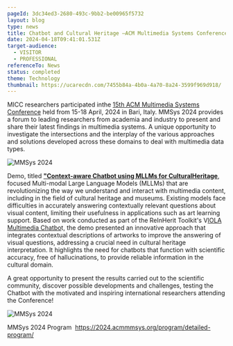 ```yaml
---
pageId: 3dc34ed3-2680-493c-9bb2-be00965f5732
layout: blog
type: news
title: Chatbot and Cultural Heritage –ACM Multimedia Systems Conference 2024
date: 2024-04-18T09:41:01.531Z
target-audience:
  - VISITOR
  - PROFESSIONAL
referenceTo: News
status: completed
theme: Technology
thumbnail: https://ucarecdn.com/7455b84a-4b0a-4a70-8a24-3599f969d918/
---
```

MICC researchers participated inthe [15th ACM Multimedia Systems Conference](https://2024.acmmmsys.org) held from 15-18 April, 2024 in Bari, Italy. MMSys 2024 provides a forum to leading researchers from academia and industry to present and share their latest findings in multimedia systems. A unique opportunity to investigate the intersections and the interplay of the various approaches and solutions developed across these domains to deal with multimedia data types.

![MMSys 2024 ](https://ucarecdn.com/6ecb59a9-b4b3-4b11-9d53-70faf719bedd/ "MMSys 2024")

Demo, titled **["Context-aware Chatbot using MLLMs for CulturalHeritage](https://dl.acm.org/doi/10.1145/3625468.3652193)**, focused Multi-modal Large Language Models (MLLMs) that are revolutionizing the way we understand and interact with multimedia content, including in the field of cultural heritage and museums. Existing models face difficulties in accurately answering contextually relevant questions about visual content, limiting their usefulness in applications such as art learning support. Based on work conducted as part of the ReInHerit Toolkit's V[IOLA Multimedia Chatbo](https://reinherit-hub.eu/tools/apps/c01cc7e5-033c-4d07-a56f-4612f9f210b3)t, the demo presented an innovative approach that integrates contextual descriptions of artworks to improve the answering of visual questions, addressing a crucial need in cultural heritage interpretation. It highlights the need for chatbots that function with scientific accuracy, free of hallucinations, to provide reliable information in the cultural domain.

A great opportunity to present the results carried out to the scientific community, discover possible developments and challenges, testing the Chatbot with the motivated and inspiring international researchers attending the Conference!

![MMSys 2024](https://ucarecdn.com/28b6ab61-3f06-41af-a64b-8093c511b106/ "MMSys 2024")

MMSys 2024 Program  <https://2024.acmmmsys.org/program/detailed-program/>